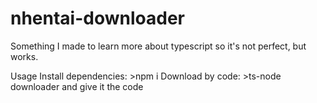 # nhentai-downloader
Something I made to learn more about typescript so it's not perfect, but works.

Usage
  Install dependencies: >npm i
  Download by code: >ts-node downloader and give it the code
